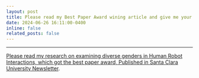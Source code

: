 ```yaml
---
layout: post
title: Please read my Best Paper Award wining article and give me your feedback!
date: 2024-06-26 16:11:00-0400
inline: false
related_posts: false
---
```


---

<a href="https://www.scu.edu/engineering/html-emails/the-5-10-report/10-23-24/">Please read my research on examining diverse genders in Human Robot Interactions, which got the best paper award, Published in Santa Clara University Newsletter</a>.
